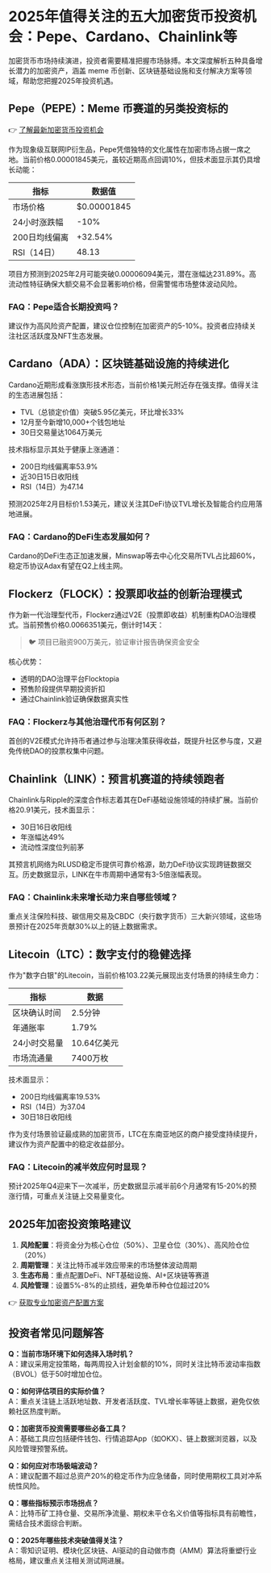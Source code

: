 # 2025年值得关注的五大加密货币投资机会：Pepe、Cardano、Chainlink等

加密货币市场持续演进，投资者需要精准把握市场脉搏。本文深度解析五种具备增长潜力的加密资产，涵盖 meme 币创新、区块链基础设施和支付解决方案等领域，帮助您把握2025年投资机遇。

## Pepe（PEPE）：Meme 币赛道的另类投资标的

👉 [了解最新加密货币投资机会](https://bit.ly/okx_welcome)

作为现象级互联网IP衍生品，Pepe凭借独特的文化属性在加密市场占据一席之地。当前价格0.00001845美元，虽较近期高点回调10%，但技术面显示其仍具增长动能：

| 指标          | 数据值       |
|---------------|-------------|
| 市场价格      | $0.00001845 |
| 24小时涨跌幅  | -10%        |
| 200日均线偏离 | +32.54%     |
| RSI（14日）   | 48.13       |

项目方预测到2025年2月可能突破0.00006094美元，潜在涨幅达231.89%。高流动性特征确保大额交易不会显著影响价格，但需警惕市场整体波动风险。

### FAQ：Pepe适合长期投资吗？
建议作为高风险资产配置，建议仓位控制在加密资产的5-10%。投资者应持续关注社区活跃度及NFT生态发展。

## Cardano（ADA）：区块链基础设施的持续进化

Cardano近期形成看涨旗形技术形态，当前价格1美元附近存在强支撑。值得关注的生态进展包括：

- TVL（总锁定价值）突破5.95亿美元，环比增长33%
- 12月至今新增10,000+个钱包地址
- 30日交易量达1064万美元

技术指标显示其处于健康上涨通道：
- 200日均线偏离率53.9%
- 近30日15日收阳线
- RSI（14日）为47.14

预测2025年2月目标价1.53美元，建议关注其DeFi协议TVL增长及智能合约应用落地进展。

### FAQ：Cardano的DeFi生态发展如何？
Cardano的DeFi生态正加速发展，Minswap等去中心化交易所TVL占比超60%，稳定币协议Adax有望在Q2上线主网。

## Flockerz（FLOCK）：投票即收益的创新治理模式

作为新一代治理型代币，Flockerz通过V2E（投票即收益）机制重构DAO治理模式。当前预售价格0.0066351美元，倒计时14天：

> 🐦 项目已融资900万美元，验证审计报告确保资金安全

核心优势：
- 透明的DAO治理平台Flocktopia
- 预售阶段提供早期投资折扣
- 通过Chainlink验证确保数据真实性

### FAQ：Flockerz与其他治理代币有何区别？
首创的V2E模式允许持币者通过参与治理决策获得收益，既提升社区参与度，又避免传统DAO的投票权集中问题。

## Chainlink（LINK）：预言机赛道的持续领跑者

Chainlink与Ripple的深度合作标志着其在DeFi基础设施领域的持续扩展。当前价格20.91美元，技术面显示：
- 30日16日收阳线
- 年涨幅达49%
- 流动性深度位列前茅

其预言机网络为RLUSD稳定币提供可靠价格源，助力DeFi协议实现跨链数据交互。历史数据显示，LINK在牛市周期中通常有3-5倍涨幅表现。

### FAQ：Chainlink未来增长动力来自哪些领域？
重点关注保险科技、碳信用交易及CBDC（央行数字货币）三大新兴领域，这些场景预计在2025年贡献30%以上的链上数据需求。

## Litecoin（LTC）：数字支付的稳健选择

作为"数字白银"的Litecoin，当前价格103.22美元展现出支付场景的持续生命力：

| 指标            | 数据       |
|-----------------|------------|
| 区块确认时间    | 2.5分钟    |
| 年通胀率        | 1.79%      |
| 24小时交易量    | 10.64亿美元|
| 市场流通量      | 7400万枚   |

技术面显示：
- 200日均线偏离率19.53%
- RSI（14日）为37.04
- 30日18日收阳线

作为支付场景验证最成熟的加密货币，LTC在东南亚地区的商户接受度持续提升，建议作为资产配置中的稳定收益部分。

### FAQ：Litecoin的减半效应何时显现？
预计2025年Q4迎来下一次减半，历史数据显示减半前6个月通常有15-20%的预涨行情，可重点关注链上交易量变化。

## 2025年加密投资策略建议

1. **风险配置**：将资金分为核心仓位（50%）、卫星仓位（30%）、高风险仓位（20%）
2. **周期管理**：关注比特币减半效应带来的市场整体波动周期
3. **生态布局**：重点配置DeFi、NFT基础设施、AI+区块链等赛道
4. **风险管理**：设置5%-8%的止损线，避免单币种仓位超过20%

👉 [获取专业加密资产配置方案](https://bit.ly/okx_welcome)

## 投资者常见问题解答

**Q：当前市场环境下如何选择入场时机？**  
A：建议采用定投策略，每两周投入计划金额的10%，同时关注比特币波动率指数（BVOL）低于50时增加仓位。

**Q：如何评估项目的实际价值？**  
A：重点关注链上活跃地址数、开发者活跃度、TVL增长率等链上数据，避免仅依赖社区热度判断。

**Q：加密货币投资需要哪些必备工具？**  
A：基础工具应包括硬件钱包、行情追踪App（如OKX）、链上数据浏览器，以及风险管理预警系统。

**Q：如何应对市场极端波动？**  
A：建议配置不超过总资产20%的稳定币作为应急储备，同时使用期权工具对冲系统性风险。

**Q：哪些指标预示市场拐点？**  
A：比特币矿工持仓量、交易所净流量、期权未平仓名义价值等指标具有前瞻性，需结合技术面综合判断。

**Q：2025年哪些技术突破值得关注？**  
A：零知识证明、模块化区块链、AI驱动的自动做市商（AMM）算法将重塑行业格局，建议重点关注相关测试网进展。